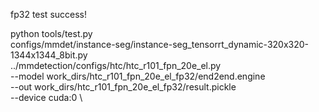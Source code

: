 fp32 test success!

python tools/test.py \
configs/mmdet/instance-seg/instance-seg_tensorrt_dynamic-320x320-1344x1344_8bit.py \
../mmdetection/configs/htc/htc_r101_fpn_20e_el.py \
--model work_dirs/htc_r101_fpn_20e_el_fp32/end2end.engine \
--out work_dirs/htc_r101_fpn_20e_el_fp32/result.pickle \
--device cuda:0 \
